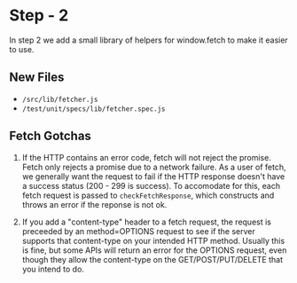 # Step - 2

In step 2 we add a small library of helpers for window.fetch to make it easier to use.

## New Files

- `/src/lib/fetcher.js`
- `/test/unit/specs/lib/fetcher.spec.js`

## Fetch Gotchas

1.  If the HTTP contains an error code, fetch will not reject the promise.  Fetch only
rejects a promise due to a network failure.  As a user of fetch, we generally want the
request to fail if the HTTP response doesn't have a success status (200 - 299 is success).
To accomodate for this, each fetch request is passed to `checkFetchResponse`, which constructs
and throws an error if the reponse is not ok.

2.  If you add a "content-type" header to a fetch request, the request is preceeded by an
method=OPTIONS request to see if the server supports that content-type on your intended HTTP
method. Usually this is fine, but some APIs will return an error for the OPTIONS request,
even though they allow the content-type on the GET/POST/PUT/DELETE that you intend to do.